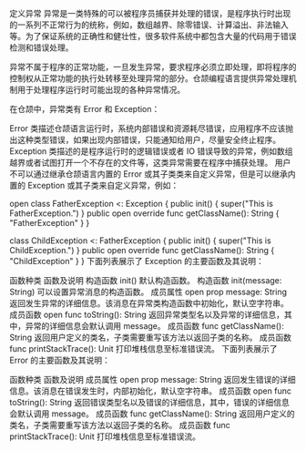 定义异常
异常是一类特殊的可以被程序员捕获并处理的错误，是程序执行时出现的一系列不正常行为的统称，例如，数组越界、除零错误、计算溢出、非法输入等。为了保证系统的正确性和健壮性，很多软件系统中都包含大量的代码用于错误检测和错误处理。

异常不属于程序的正常功能，一旦发生异常，要求程序必须立即处理，即将程序的控制权从正常功能的执行处转移至处理异常的部分。仓颉编程语言提供异常处理机制用于处理程序运行时可能出现的各种异常情况。

在仓颉中，异常类有 Error 和 Exception：

Error 类描述仓颉语言运行时，系统内部错误和资源耗尽错误，应用程序不应该抛出这种类型错误，如果出现内部错误，只能通知给用户，尽量安全终止程序。
Exception 类描述的是程序运行时的逻辑错误或者 IO 错误导致的异常，例如数组越界或者试图打开一个不存在的文件等，这类异常需要在程序中捕获处理。
用户不可以通过继承仓颉语言内置的 Error 或其子类类来自定义异常，但是可以继承内置的 Exception 或其子类来自定义异常，例如：

open class FatherException <: Exception {
    public init() {
        super("This is FatherException.")
    }
    public open override func getClassName(): String {
        "FatherException"
    }
}

class ChildException <: FatherException {
    public init() {
        super("This is ChildException.")
    }
    public open override func getClassName(): String {
        "ChildException"
    }
}
下面列表展示了 Exception 的主要函数及其说明：

函数种类	函数及说明
构造函数	init() 默认构造函数。
构造函数	init(message: String) 可以设置异常消息的构造函数。
成员属性	open prop message: String 返回发生异常的详细信息。该消息在异常类构造函数中初始化，默认空字符串。
成员函数	open func toString(): String 返回异常类型名以及异常的详细信息，其中，异常的详细信息会默认调用 message。
成员函数	func getClassName(): String 返回用户定义的类名，子类需要重写该方法以返回子类的名称。
成员函数	func printStackTrace(): Unit 打印堆栈信息至标准错误流。
下面列表展示了 Error 的主要函数及其说明：

函数种类	函数及说明
成员属性	open prop message: String 返回发生错误的详细信息。该消息在错误发生时，内部初始化，默认空字符串。
成员函数	open func toString(): String 返回错误类型名以及错误的详细信息，其中，错误的详细信息会默认调用 message。
成员函数	func getClassName(): String 返回用户定义的类名，子类需要重写该方法以返回子类的名称。
成员函数	func printStackTrace(): Unit 打印堆栈信息至标准错误流。